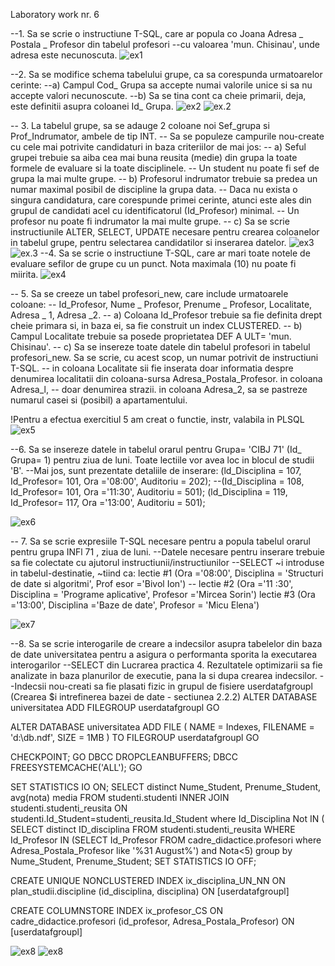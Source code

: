 Laboratory work nr. 6

--1. Sa se scrie o instructiune T-SQL, care ar popula co Joana Adresa _ Postala _ Profesor din tabelul profesori 
--cu valoarea 'mun. Chisinau', unde adresa este necunoscuta. 
![ex1](https://github.com/mirelaverebceanu/DB/blob/master/Laboratory%206/Exercise%20screens/lab6.1.PNG)

--2. Sa se modifice schema tabelului grupe, ca sa corespunda urmatoarelor cerinte: 
--a) Campul Cod_ Grupa sa accepte numai valorile unice si sa nu accepte valori necunoscute. 
--b) Sa se tina cont ca cheie primarii, deja, este definitii asupra coloanei Id_ Grupa. 
![ex2](https://github.com/mirelaverebceanu/DB/blob/master/Laboratory%206/Exercise%20screens/lab6.2.PNG)
![ex.2](https://github.com/mirelaverebceanu/DB/blob/master/Laboratory%206/Exercise%20screens/lab6.2.1.PNG)

-- 3. La tabelul grupe, sa se adauge 2 coloane noi Sef_grupa si Prof_Indrumator, ambele de tip INT. 
--   Sa se populeze campurile nou-create cu cele mai potrivite candidaturi in baza criteriilor de mai jos:
-- a) Seful grupei trebuie sa aiba cea mai buna reusita (medie) din grupa la toate formele de evaluare si la toate disciplinele.
--    Un student nu poate fi sef de grupa la mai multe grupe. 
-- b) Profesorul indrumator trebuie sa predea un numar maximal posibil de discipline la grupa data. 
--    Daca nu exista o singura candidatura, care corespunde primei cerinte, atunci este ales din grupul de candidati acel cu identificatorul (Id_Profesor) minimal. 
--    Un profesor nu poate fi indrumator la mai multe grupe.
-- c) Sa se scrie instructiunile ALTER, SELECT, UPDATE necesare pentru crearea coloanelor in tabelul grupe, pentru selectarea candidatilor si inserarea datelor.
![ex3](https://github.com/mirelaverebceanu/DB/blob/master/Laboratory%206/Exercise%20screens/lab6.3.PNG)
![ex.3](https://github.com/mirelaverebceanu/DB/blob/master/Laboratory%206/Exercise%20screens/lab6.3.1.PNG)
--4. Sa se scrie o instructiune T-SQL, care ar mari toate notele de evaluare sefilor de grupe cu un punct. Nota maximala (10) nu poate fi miirita.
![ex4](https://github.com/mirelaverebceanu/DB/blob/master/Laboratory%206/Exercise%20screens/lab6.4.PNG)

 -- 5. Sa se creeze un tabel profesori_new, care include urmatoarele coloane:
 --  Id_Profesor, Nume _ Profesor, Prenume _ Profesor, Localitate, Adresa _ 1, Adresa _2.
 --  a) Coloana Id_Profesor trebuie sa fie definita drept cheie primara si, in baza ei, sa fie construit un index CLUSTERED. 
 --  b) Campul Localitate trebuie sa posede proprietatea DEF A ULT= 'mun. Chisinau'.
 --  c) Sa se insereze toate datele din tabelul profesori in tabelul profesori_new. Sa se scrie, cu acest scop, un numar potrivit de instructiuni T-SQL.
 --  in coloana Localitate sii fie inserata doar informatia despre denumirea localitatii din coloana-sursa Adresa_Postala_Profesor. in coloana Adresa_l,
 --  doar denumirea strazii. in coloana Adresa_2, sa se pastreze numarul casei si (posibil) a apartamentului. 
 
 !Pentru a efectua exercitiul 5 am creat o functie, instr, valabila in PLSQL
 ![ex5](https://github.com/mirelaverebceanu/DB/blob/master/Laboratory%206/Exercise%20screens/lab6.5.PNG)
 
--6. Sa se insereze datele in tabelul orarul pentru Grupa= 'CIBJ 71' (Id_ Grupa= 1) pentru ziua de luni. Toate lectiile vor avea loc in blocul de studii 'B'. 
--Mai jos, sunt prezentate detaliile de inserare: (ld_Disciplina = 107, Id_Profesor= 101, Ora ='08:00', Auditoriu = 202); 
--(Id_Disciplina = 108, Id_Profesor= 101, Ora ='11:30', Auditoriu = 501); (ld_Disciplina = 119, Id_Profesor= 117, Ora ='13:00', Auditoriu = 501);

![ex6](https://github.com/mirelaverebceanu/DB/blob/master/Laboratory%206/Exercise%20screens/lab6.6.PNG)

-- 7. Sa se scrie expresiile T-SQL necesare pentru a popula tabelul orarul pentru grupa INFl 71 , ziua de luni.
--Datele necesare pentru inserare trebuie sa fie colectate cu ajutorul instructiunii/instructiunilor 
--SELECT ~i introduse in tabelul-destinatie, ~tiind ca: lectie #1 (Ora ='08:00', Disciplina = 'Structuri de date si algoritmi', Prof esor ='Bivol Ion')
-- lectie #2 (Ora ='11 :30', Disciplina = 'Programe aplicative', Profesor ='Mircea Sorin') lectie #3 (Ora ='13:00', Disciplina ='Baze de date', Profesor = 'Micu Elena') 

![ex7](https://github.com/mirelaverebceanu/DB/blob/master/Laboratory%206/Exercise%20screens/lab6.7.PNG)

--8. Sa se scrie interogarile de creare a indecsilor asupra tabelelor din baza de date universitatea pentru a asigura o performanta sporita la executarea interogarilor 
--SELECT din Lucrarea practica 4. Rezultatele optimizarii sa fie analizate in baza planurilor de executie, pana la si dupa crearea indecsilor. 
--Indecsii nou-creati sa fie plasati fizic in grupul de fisiere userdatafgroupl (Crearea $i intrefinerea bazei de date - sectiunea 2.2.2)
ALTER DATABASE universitatea
ADD FILEGROUP userdatafgroupl
GO

ALTER DATABASE universitatea
ADD FILE
( NAME = Indexes,
FILENAME = 'd:\db.ndf',
SIZE = 1MB
)
TO FILEGROUP userdatafgroupl
GO

CHECKPOINT;
GO
DBCC DROPCLEANBUFFERS;
DBCC FREESYSTEMCACHE('ALL');
GO

SET STATISTICS IO ON;
SELECT distinct Nume_Student, Prenume_Student, avg(nota) media
FROM studenti.studenti
INNER JOIN studenti.studenti_reusita ON studenti.Id_Student=studenti_reusita.Id_Student
where Id_Disciplina Not IN (
SELECT  distinct ID_disciplina
FROM studenti.studenti_reusita
WHERE Id_Profesor IN
(SELECT Id_Profesor
FROM cadre_didactice.profesori
where Adresa_Postala_Profesor  like '%31 August%')
and Nota<5)
group by Nume_Student, Prenume_Student;
SET STATISTICS IO OFF;

CREATE UNIQUE NONCLUSTERED INDEX ix_disciplina_UN_NN ON
plan_studii.discipline (id_disciplina, disciplina)
ON [userdatafgroupl]

CREATE COLUMNSTORE INDEX ix_profesor_CS ON
cadre_didactice.profesori (id_profesor, Adresa_Postala_Profesor)
ON [userdatafgroupl]

![ex8](https://github.com/mirelaverebceanu/DB/blob/master/Laboratory%206/Exercise%20screens/lab6.8.1.PNG)
![ex8](https://github.com/mirelaverebceanu/DB/blob/master/Laboratory%206/Exercise%20screens/lab6.8.2.PNG)
